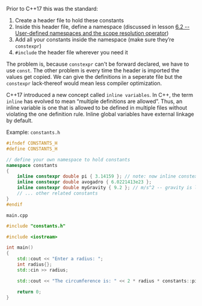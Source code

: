 Prior to C++17 this was the standard:
1. Create a header file to hold these constants
2. Inside this header file, define a namespace (discussed in lesson [6.2 -- User-defined namespaces and the scope resolution operator](https://www.learncpp.com/cpp-tutorial/user-defined-namespaces-and-the-scope-resolution-operator/))
3. Add all your constants inside the namespace (make sure they’re `constexpr`)
4. `#include` the header file wherever you need it

The problem is, because `constexpr` can't be forward declared, we have to use `const`. The other problem is every time the header is imported the values get copied. We can give the definitions in a seperate file but the `constexpr` lack-thereof would mean less compiler optimization.

C++17 introduced a new concept called `inline variables`. In C++, the term `inline` has evolved to mean “multiple definitions are allowed”. Thus, an inline variable is one that is allowed to be defined in multiple files without violating the one definition rule. Inline global variables have external linkage by default.

Example:
`constants.h`
```cpp
#ifndef CONSTANTS_H
#define CONSTANTS_H

// define your own namespace to hold constants
namespace constants
{
    inline constexpr double pi { 3.14159 }; // note: now inline constexpr
    inline constexpr double avogadro { 6.0221413e23 };
    inline constexpr double myGravity { 9.2 }; // m/s^2 -- gravity is light on this planet
    // ... other related constants
}
#endif
```
`main.cpp`
```cpp
#include "constants.h"

#include <iostream>

int main()
{
    std::cout << "Enter a radius: ";
    int radius{};
    std::cin >> radius;

    std::cout << "The circumference is: " << 2 * radius * constants::pi << '\n';

    return 0;
}
```
